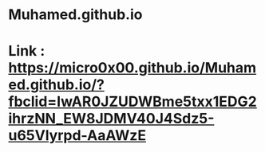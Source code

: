 # Muhamed.github.io
# Link : https://micro0x00.github.io/Muhamed.github.io/?fbclid=IwAR0JZUDWBme5txx1EDG2ihrzNN_EW8JDMV40J4Sdz5-u65Vlyrpd-AaAWzE
